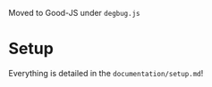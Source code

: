 Moved to Good-JS under `degbug.js`

# Setup

Everything is detailed in the `documentation/setup.md`!